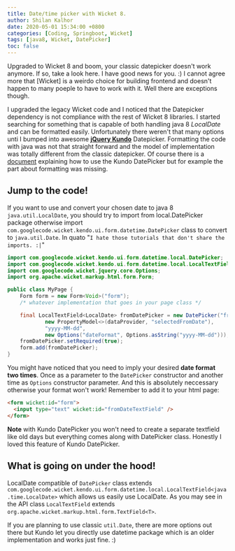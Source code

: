```yaml
---
title: Date/time picker with Wicket 8.
author: Shilan Kalhor
date: 2020-05-01 15:34:00 +0800
categories: [Coding, Springboot, Wicket]
tags: [java8, Wicket, DatePicker]
toc: false
---
```


Upgraded to Wicket 8 and boom, your classic datepicker doesn't work anymore.
If so, take a look here. I have good news for you. :)
I cannot agree more that [Wicket] is a weirdo choice for building frontend and doesn't happen to many poeple to have to work with it. Well there are exceptions though.

I upgraded the legacy Wicket code and I noticed that the Datepicker dependency is not compliance with the rest of Wicket 8 libraries.
I started searching for something that is capable of both handling java 8 *LocalDate* and can be formatted easily. Unfortunately there weren't that many options unti I bumped into awesome [**jQuery Kundo**](http://www.7thweb.net/wicket-jquery-ui) Datepicker. 
Formatting the code with java was not that straight forward and the model of implementation was totally different from the classic datepicker. 
Of course there is a [document](http://www.7thweb.net/wicket-jquery-ui/datepicker/DefaultDatePickerPage) explaining how to use the Kundo DatePicker but for example the part about formatting was missing.

## Jump to the code!
If you want to use and convert your chosen date to  java 8 `java.util.LocalDate`, you should try to import from local.DatePicker package otherwise import `com.googlecode.wicket.kendo.ui.form.datetime.DatePicker` class to convert to `java.util.Date`.
In quato "`I hate those tutorials that don't share the imports. :|`"

```java
import com.googlecode.wicket.kendo.ui.form.datetime.local.DatePicker;
import com.googlecode.wicket.kendo.ui.form.datetime.local.LocalTextField;
import com.googlecode.wicket.jquery.core.Options;
import org.apache.wicket.markup.html.form.Form;

public class MyPage {
    Form form = new Form<Void>("form");
    /* whatever implementation that goes in your page class */

    final LocalTextField<LocalDate> fromDatePicker = new DatePicker("fromDateTextField",
            new PropertyModel<>(dataProvider, "selectedFromDate"),
            "yyyy-MM-dd",
            new Options("dateFormat", Options.asString("yyyy-MM-dd")));
    fromDatePicker.setRequired(true);
    form.add(fromDatePicker);
}
```
You might have noticed that you need to imply your desired **date format two times**. Once as a parameter to the `DatePicker` constructor and another time as `Options` constructor parameter. And this is absolutely neccessary otherwise your format won't work!
Remember to add it to your html page:

```html
<form wicket:id="form">
  <input type="text" wicket:id="fromDateTextField" />
</form>  
```
**Note** with Kundo DatePicker you won't need to create a separate textfield like old days but everything comes along with DatePicker class. Honestly I loved this feature of Kundo DatePicker.

## What is going on under the hood!
LocalDate compatible of `DatePicker` class extends `com.googlecode.wicket.kendo.ui.form.datetime.local.LocalTextField<java.time.LocalDate>` which allows us easily use LocalDate. As you may see in the API class `LocalTextField` extends `org.apache.wicket.markup.html.form.TextField<T>`.

If you are planning to use classic `util.Date`, there are more options out there but Kundo let you directly use datetime package which is an older implementation and works just fine. :)
